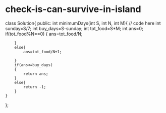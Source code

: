 # check-is-can-survive-in-island

class Solution{
public:
    int minimumDays(int S, int N, int M){
        // code here
        int sunday=S/7;
        int buy_days=S-sunday;
        int tot_food=S*M;
        int ans=0;
        if(tot_food%N==0)
        {
            ans=tot_food/N;
            
        }
        else{
            ans=tot_food/N+1;
            
        }
        if(ans<=buy_days)
        {
            return ans;
        }
        else{
            return -1;
        }
    }
};
